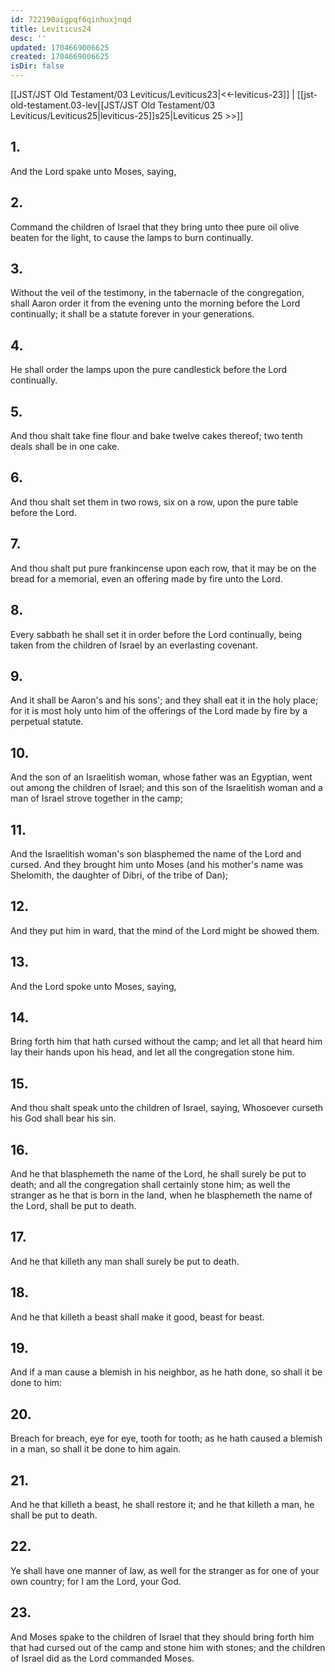 ```yaml
---
id: 722190aigpqf6qinhuxjnqd
title: Leviticus24
desc: ''
updated: 1704669006625
created: 1704669006625
isDir: false
---
```

[[JST/JST Old Testament/03 Leviticus/Leviticus23|<<-leviticus-23]] | [[jst-old-testament.03-lev[[JST/JST Old Testament/03 Leviticus/Leviticus25|leviticus-25]]s25|Leviticus 25 >>]]
## 1.
And the Lord spake unto Moses, saying,
## 2.
Command the children of Israel that they bring unto thee pure oil olive beaten for the light, to cause the lamps to burn continually.
## 3.
Without the veil of the testimony, in the tabernacle of the congregation, shall Aaron order it from the evening unto the morning before the Lord continually; it shall be a statute forever in your generations.
## 4.
He shall order the lamps upon the pure candlestick before the Lord continually.
## 5.
And thou shalt take fine flour and bake twelve cakes thereof; two tenth deals shall be in one cake.
## 6.
And thou shalt set them in two rows, six on a row, upon the pure table before the Lord.
## 7.
And thou shalt put pure frankincense upon each row, that it may be on the bread for a memorial, even an offering made by fire unto the Lord.
## 8.
Every sabbath he shall set it in order before the Lord continually, being taken from the children of Israel by an everlasting covenant.
## 9.
And it shall be Aaron\'s and his sons\'; and they shall eat it in the holy place; for it is most holy unto him of the offerings of the Lord made by fire by a perpetual statute.
## 10.
And the son of an Israelitish woman, whose father was an Egyptian, went out among the children of Israel; and this son of the Israelitish woman and a man of Israel strove together in the camp;
## 11.
And the Israelitish woman\'s son blasphemed the name of the Lord and cursed. And they brought him unto Moses (and his mother\'s name was Shelomith, the daughter of Dibri, of the tribe of Dan);
## 12.
And they put him in ward, that the mind of the Lord might be showed them.
## 13.
And the Lord spoke unto Moses, saying,
## 14.
Bring forth him that hath cursed without the camp; and let all that heard him lay their hands upon his head, and let all the congregation stone him.
## 15.
And thou shalt speak unto the children of Israel, saying, Whosoever curseth his God shall bear his sin.
## 16.
And he that blasphemeth the name of the Lord, he shall surely be put to death; and all the congregation shall certainly stone him; as well the stranger as he that is born in the land, when he blasphemeth the name of the Lord, shall be put to death.
## 17.
And he that killeth any man shall surely be put to death.
## 18.
And he that killeth a beast shall make it good, beast for beast.
## 19.
And if a man cause a blemish in his neighbor, as he hath done, so shall it be done to him:
## 20.
Breach for breach, eye for eye, tooth for tooth; as he hath caused a blemish in a man, so shall it be done to him again.
## 21.
And he that killeth a beast, he shall restore it; and he that killeth a man, he shall be put to death.
## 22.
Ye shall have one manner of law, as well for the stranger as for one of your own country; for I am the Lord, your God.
## 23.
And Moses spake to the children of Israel that they should bring forth him that had cursed out of the camp and stone him with stones; and the children of Israel did as the Lord commanded Moses.

